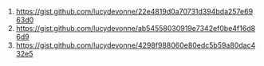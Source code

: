 1. https://gist.github.com/lucydevonne/22e4819d0a70731d394bda257e6963d0
2. https://gist.github.com/lucydevonne/ab54558030919e7342ef0be4f16d86d9
3. https://gist.github.com/lucydevonne/4298f988060e80edc5b59a80dac432e5
